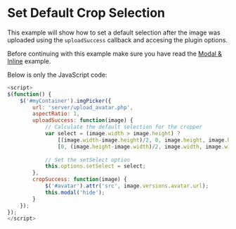 # Set Default Crop Selection

This example will show how to set a default selection after the image was uploaded using the `uploadSuccess` callback and accesing the plugin options.

Before continuing with this example make sure you have read the [Modal & Inline](modal-inline.md) example.

Below is only the JavaScript code:

```javascript
<script>
$(function() {
    $('#myContainer').imgPicker({
        url: 'server/upload_avatar.php',
        aspectRatio: 1,
        uploadSuccess: function(image) {
            // Calculate the default selection for the cropper
            var select = (image.width > image.height) ? 
                [(image.width-image.height)/2, 0, image.height, image.height] : 
                [0, (image.height-image.width)/2, image.width, image.width];
            
            // Set the setSelect option
            this.options.setSelect = select;
        },
        cropSuccess: function(image) {
            $('#avatar').attr('src', image.versions.avatar.url);
            this.modal('hide');
        }
    });
});
</script>
```
